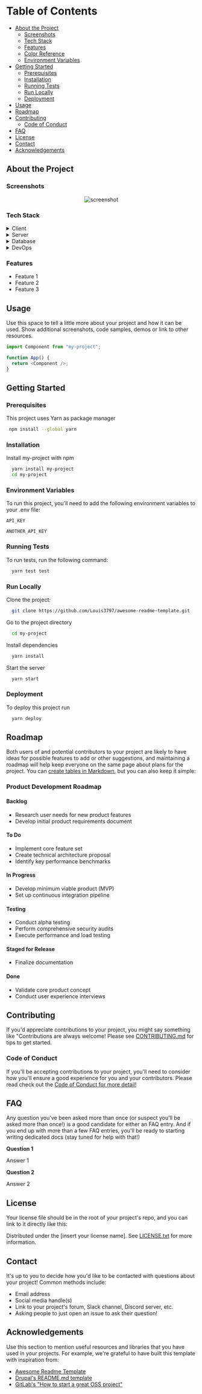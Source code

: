 # Table of Contents

- [About the Project](#about-the-project)
  - [Screenshots](#screenshots)
  - [Tech Stack](#tech-stack)
  - [Features](#features)
  - [Color Reference](#color-reference)
  - [Environment Variables](#environment-variables)
- [Getting Started](#getting-started)
  - [Prerequisites](#prerequisites)
  - [Installation](#installation)
  - [Running Tests](#running-tests)
  - [Run Locally](#run-locally)
  - [Deployment](#deployment)
- [Usage](#usage)
- [Roadmap](#roadmap)
- [Contributing](#contributing)
  - [Code of Conduct](#code-of-conduct)
- [FAQ](#faq)
- [License](#license)
- [Contact](#contact)
- [Acknowledgements](#acknowledgements)

## About the Project

### Screenshots

<div align="center"> 
  <img src="https://placehold.co/600x400?text=Your+Screenshot+here" alt="screenshot" />
</div>

### Tech Stack

<details>
  <summary>Client</summary>
  <ul>
    <li><a href="https://www.typescriptlang.org/">Typescript</a></li>
    <li><a href="https://nextjs.org/">Next.js</a></li>
    <li><a href="https://reactjs.org/">React.js</a></li>
    <li><a href="https://tailwindcss.com/">TailwindCSS</a></li>
  </ul>
</details>

<details>
  <summary>Server</summary>
  <ul>
    <li><a href="https://www.typescriptlang.org/">Typescript</a></li>
    <li><a href="https://expressjs.com/">Express.js</a></li>
    <li><a href="https://go.dev/">Golang</a></li>
    <li><a href="https://nestjs.com/">Nest.js</a></li>
    <li><a href="https://socket.io/">SocketIO</a></li>
    <li><a href="https://www.prisma.io/">Prisma</a></li>    
    <li><a href="https://www.apollographql.com/">Apollo</a></li>
    <li><a href="https://graphql.org/">GraphQL</a></li>
  </ul>
</details>

<details>
<summary>Database</summary>
  <ul>
    <li><a href="https://www.mysql.com/">MySQL</a></li>
    <li><a href="https://www.postgresql.org/">PostgreSQL</a></li>
    <li><a href="https://redis.io/">Redis</a></li>
    <li><a href="https://neo4j.com/">Neo4j</a></li>
    <li><a href="https://www.mongodb.com/">MongoDB</a></li>
  </ul>
</details>

<details>
<summary>DevOps</summary>
  <ul>
    <li><a href="https://www.docker.com/">Docker</a></li>
    <li><a href="https://www.jenkins.io/">Jenkins</a></li>
    <li><a href="https://circleci.com/">CircleCLI</a></li>
  </ul>
</details>

### Features

- Feature 1
- Feature 2
- Feature 3

## Usage

Use this space to tell a little more about your project and how it can be used. Show additional screenshots, code samples, demos or link to other resources.

```javascript
import Component from "my-project";

function App() {
  return <Component />;
}
```

## Getting Started

### Prerequisites

This project uses Yarn as package manager

```bash
 npm install --global yarn
```

### Installation

Install my-project with npm

```bash
  yarn install my-project
  cd my-project
```

### Environment Variables

To run this project, you'll need to add the following environment variables to your .env file:

`API_KEY`

`ANOTHER_API_KEY`

### Running Tests

To run tests, run the following command:

```bash
  yarn test test
```

### Run Locally

Clone the project:

```bash
  git clone https://github.com/Louis3797/awesome-readme-template.git
```

Go to the project directory

```bash
  cd my-project
```

Install dependencies

```bash
  yarn install
```

Start the server

```bash
  yarn start
```

### Deployment

To deploy this project run

```bash
  yarn deploy
```

## Roadmap

Both users of and potential contributors to your project are likely to have ideas for possible features to add or other suggestions, and maintaining a roadmap will help keep everyone on the same page about plans for the project. You can [create tables in Markdown](https://www.markdownguide.org/extended-syntax/#tables), but you can also keep it simple:

### Product Development Roadmap

#### Backlog

- Research user needs for new product features
- Develop initial product requirements document

#### To Do

- Implement core feature set
- Create technical architecture proposal
- Identify key performance benchmarks

#### In Progress

- Develop minimum viable product (MVP)
- Set up continuous integration pipeline


#### Testing

- Conduct alpha testing
- Perform comprehensive security audits
- Execute performance and load testing

#### Staged for Release

- Finalize documentation

#### Done

- Validate core product concept
- Conduct user experience interviews

## Contributing

If you'd appreciate contributions to your project, you might say something like "Contributions are always welcome! Please see [CONTRIBUTING.md](/CONTRIBUTING-template.md) for tips to get started.

### Code of Conduct

If you'll be accepting contributions to your project, you'll need to consider how you'll ensure a good experience for you and your contributors. Please read check out the [Code of Conduct for more detail!](/CODE_OF_CONDUCT-template.md)

## FAQ

Any question you've been asked more than once (or suspect you'll be asked more than once!) is a good candidate for either an FAQ entry. And if you end up with more than a few FAQ entries, you'll be ready to starting writing dedicated docs (stay tuned for help with that!)

**Question 1**

Answer 1

**Question 2**

  Answer 2

## License

Your license file should be in the root of your project's repo, and you can link to it directly like this:

Distributed under the [insert your license name]. See [LICENSE.txt](/LICENSE) for more information.

## Contact

It's up to you to decide how you'd like to be contacted with questions about your project! Common methods include:

- Email address
- Social media handle(s)
- Link to your project's forum, Slack channel, Discord server, etc.
- Asking people to just open an issue to ask their question!

## Acknowledgements

Use this section to mention useful resources and libraries that you have used in your projects. For example, we're grateful to have built this template with inspiration from:

- [Awesome Readme Template](https://github.com/Louis3797/awesome-readme-template)
- [Drupal's README.md template](https://www.drupal.org/docs/develop/managing-a-drupalorg-theme-module-or-distribution-project/documenting-your-project/readmemd-template)
- [GitLab's "How to start a great OSS project"](https://about.gitlab.com/blog/2022/10/18/how-to-start-a-great-oss-project/)
